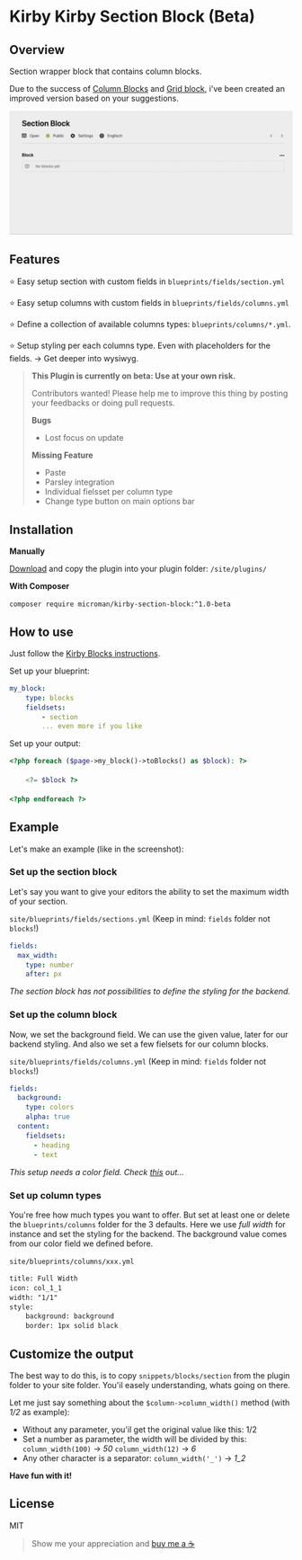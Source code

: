 # Kirby Kirby Section Block (Beta)

## Overview

Section wrapper block that contains column blocks.

Due to the success of [Column Blocks](https://github.com/youngcut/kirby-column-blocks) and [Grid block](https://github.com/youngcut/kirby-grid-block), i've been created an improved version based on your suggestions.

![Screenshot](./.github/screenshot.png)

## Features

⭐️ Easy setup section with custom fields in `blueprints/fields/section.yml`

⭐️ Easy setup columns with custom fields in `blueprints/fields/columns.yml`

⭐️ Define a collection of available columns types: `blueprints/columns/*.yml`.

⭐️ Setup styling per each columns type. Even with placeholders for the fields. -> Get deeper into wysiwyg.


> 
> **This Plugin is currently on beta: Use at your own risk.**
> 
> Contributors wanted! Please help me to improve this thing by posting your feedbacks or doing pull requests.
>
> **Bugs**
> - Lost focus on update
>
> **Missing Feature**
> - Paste
> - Parsley integration
> - Individual fielsset per column type
> - Change type button on main options bar
> 


## Installation

**Manually**

[Download](https://github.com/youngcut/kirby-section-block) and copy the plugin into your plugin folder: `/site/plugins/`

**With Composer**

`composer require microman/kirby-section-block:^1.0-beta`

## How to use

Just follow the [Kirby Blocks instructions](https://getkirby.com/docs/reference/panel/fields/blocks).

Set up your blueprint:

``` yaml
my_block:
    type: blocks
    fieldsets:
        - section
        ... even more if you like
```

Set up your output:

``` php
<?php foreach ($page->my_block()->toBlocks() as $block): ?>
   
    <?= $block ?>

<?php endforeach ?>
```

## Example

Let's make an example (like in the screenshot):

### Set up the section block

Let's say you want to give your editors the ability to set the maximum width of your section.

`site/blueprints/fields/sections.yml` (Keep in mind: `fields` folder not `blocks`!)
``` yml
fields:
  max_width:
    type: number
    after: px
```
*The section block has not possibilities to define the styling for the backend.*

### Set up the column block

Now, we set the background field. We can use the given value, later for our backend styling. And also we set a few fielsets for our column blocks.

`site/blueprints/fields/columns.yml` (Keep in mind: `fields` folder not `blocks`!)
```yml
fields:
  background:
    type: colors
    alpha: true
  content:
    fieldsets:
      - heading
      - text
```
*This setup needs a color field. Check [this](https://getkirby.com/plugins/hananils/colors) out...*

### Set up column types

You're free how much types you want to offer. But set at least one or delete the `blueprints/columns` folder for the 3 defaults.
Here we use *full width* for instance and set the styling for the backend. The background value comes from our color field we defined before.

`site/blueprints/columns/xxx.yml`
```xml
title: Full Width
icon: col_1_1
width: "1/1"
style:
    background: background
    border: 1px solid black
```

## Customize the output

The best way to do this, is to copy `snippets/blocks/section` from the plugin folder to your site folder.
You'il easely understanding, whats going on there.

Let me just say something about the `$column->column_width()` method (with *1/2* as example):

- Without any parameter, you'il get the original value like this: 1/2
- Set a number as parameter, the width will be divided by this: `column_width(100)` -> *50*  `column_width(12)` -> *6*
- Any other character is a separator: `column_width('_')` -> *1_2*

**Have fun with it!**

## License

MIT

> Show me your appreciation and [buy me a ☕️](https://www.paypal.com/donate/?hosted_button_id=5W5RBKYXBDABN)
